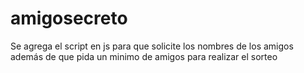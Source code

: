 # amigosecreto
Se agrega el script en js para que solicite los nombres de los amigos además de que pida un minimo de amigos para realizar el sorteo
